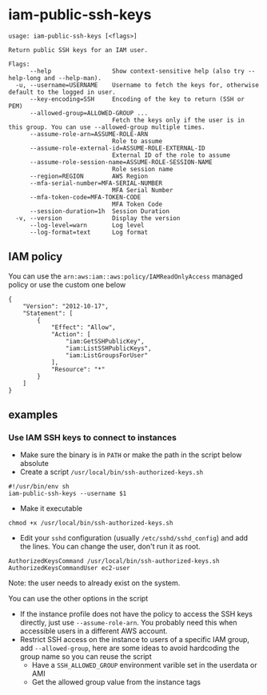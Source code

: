# iam-public-ssh-keys

```
usage: iam-public-ssh-keys [<flags>]

Return public SSH keys for an IAM user.

Flags:
      --help                 Show context-sensitive help (also try --help-long and --help-man).
  -u, --username=USERNAME    Username to fetch the keys for, otherwise default to the logged in user.
      --key-encoding=SSH     Encoding of the key to return (SSH or PEM)
      --allowed-group=ALLOWED-GROUP ...
                             Fetch the keys only if the user is in this group. You can use --allowed-group multiple times.
      --assume-role-arn=ASSUME-ROLE-ARN
                             Role to assume
      --assume-role-external-id=ASSUME-ROLE-EXTERNAL-ID
                             External ID of the role to assume
      --assume-role-session-name=ASSUME-ROLE-SESSION-NAME
                             Role session name
      --region=REGION        AWS Region
      --mfa-serial-number=MFA-SERIAL-NUMBER
                             MFA Serial Number
      --mfa-token-code=MFA-TOKEN-CODE
                             MFA Token Code
      --session-duration=1h  Session Duration
  -v, --version              Display the version
      --log-level=warn       Log level
      --log-format=text      Log format
```

## IAM policy

You can use the `arn:aws:iam::aws:policy/IAMReadOnlyAccess` managed policy or use the custom one below

```
{
    "Version": "2012-10-17",
    "Statement": [
        {
            "Effect": "Allow",
            "Action": [
                "iam:GetSSHPublicKey",
                "iam:ListSSHPublicKeys",
                "iam:ListGroupsForUser"
            ],
            "Resource": "*"
        }
    ]
}
```

## examples

### Use IAM SSH keys to connect to instances

* Make sure the binary is in `PATH` or make the path in the script below absolute
* Create a script `/usr/local/bin/ssh-authorized-keys.sh`
```
#!/usr/bin/env sh
iam-public-ssh-keys --username $1
```
* Make it executable
```
chmod +x /usr/local/bin/ssh-authorized-keys.sh
```
* Edit your `sshd` configuration (usually `/etc/sshd/sshd_config`) and add the lines. You can change the user, don't run it as root.
```
AuthorizedKeysCommand /usr/local/bin/ssh-authorized-keys.sh
AuthorizedKeysCommandUser ec2-user
```

Note: the user needs to already exist on the system.

You can use the other options in the script
* If the instance profile does not have the policy to access the SSH keys directly, just use `--assume-role-arn`. You probably need this when accessible users in a different AWS account.
* Restrict SSH access on the instance to users of a specific IAM group, add `--allowed-group`, here are some ideas to avoid hardcoding the group name so you can reuse the script
  * Have a `SSH_ALLOWED_GROUP` environment varible set in the userdata or AMI
  * Get the allowed group value from the instance tags
